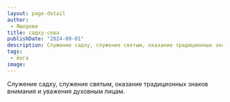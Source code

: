```yaml
---
layout: page-detail
author:
 - Яшодеви
title: садху-сева
publishDate: "2024-09-01"
description: Служение садху, служение святым, оказание традиционных знаков внимания и уважения духовным лицам.
tags:
 - йога
image: 
---
```


Служение садху, служение святым, оказание традиционных знаков внимания и уважения духовным лицам.

